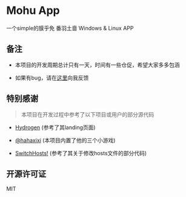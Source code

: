 # Mohu App

一个simple的膜乎免 番羽土啬 Windows & Linux APP

## 备注

* 本项目的开发周期总计只有一天，时间有一些仓促，希望大家多多包涵

* 如果有bug，请在[这里](https://github.com/Xmader/mohu/issues)向我反馈

## 特别感谢

> 本项目在开发过程中参考了以下项目或用户的部分源代码

* [Hydrogen](https://github.com/Xmader/hydrogen/tree/linux) (参考了其landing页面)

* [@hahaxixi](https://github.com/hahaxixi) (本项目内置了他的三个小游戏)

* [SwitchHosts!](https://github.com/oldj/SwitchHosts) (参考了其关于修改hosts文件的部分代码)


## 开源许可证

MIT
